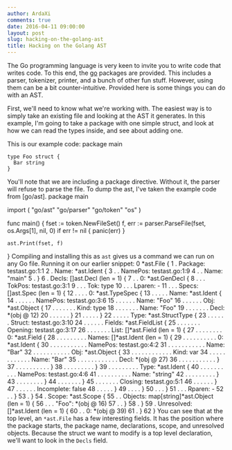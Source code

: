 ```yaml
---
author: ArdaXi
comments: true
date: 2016-04-11 09:00:00
layout: post
slug: hacking-on-the-golang-ast
title: Hacking on the Golang AST
---
```


The Go programming language is very keen to invite you to write code that writes code. To this end, the [go](https://golang.org/pkg/go/) packages are provided.
This includes a parser, tokenizer, printer, and a bunch of other fun stuff. However, using them can be a bit counter-intuitive. Provided here is some things you can do with an AST.

First, we'll need to know what we're working with. The easiest way is to simply take an existing file and looking at the AST it generates. In this example, I'm going to take a 
package with one simple struct, and look at how we can read the types inside, and see about adding one.

<!-- more -->

This is our example code:
    package main

    type Foo struct {
      Bar string
    }
You'll note that we are including a package directive. Without it, the parser will refuse to parse the file. To dump the ast, I've taken the example code from [go/ast].
  package main

  import (
    "go/ast"
    "go/parser"
    "go/token"
    "os"
  )

  func main() {
    fset := token.NewFileSet()
    f, err := parser.ParseFile(fset, os.Args[1], nil, 0)
    if err != nil {
      panic(err)
    }

    ast.Print(fset, f)
  }
Compiling and installing this as `ast` gives us a command we can run on any Go file. Running it on our earlier snippet:
     0  *ast.File {
     1  .  Package: testast.go:1:1
     2  .  Name: *ast.Ident {
     3  .  .  NamePos: testast.go:1:9
     4  .  .  Name: "main"
     5  .  }
     6  .  Decls: []ast.Decl (len = 1) {
     7  .  .  0: *ast.GenDecl {
     8  .  .  .  TokPos: testast.go:3:1
     9  .  .  .  Tok: type
    10  .  .  .  Lparen: -
    11  .  .  .  Specs: []ast.Spec (len = 1) {
    12  .  .  .  .  0: *ast.TypeSpec {
    13  .  .  .  .  .  Name: *ast.Ident {
    14  .  .  .  .  .  .  NamePos: testast.go:3:6
    15  .  .  .  .  .  .  Name: "Foo"
    16  .  .  .  .  .  .  Obj: *ast.Object {
    17  .  .  .  .  .  .  .  Kind: type
    18  .  .  .  .  .  .  .  Name: "Foo"
    19  .  .  .  .  .  .  .  Decl: *(obj @ 12)
    20  .  .  .  .  .  .  }
    21  .  .  .  .  .  }
    22  .  .  .  .  .  Type: *ast.StructType {
    23  .  .  .  .  .  .  Struct: testast.go:3:10
    24  .  .  .  .  .  .  Fields: *ast.FieldList {
    25  .  .  .  .  .  .  .  Opening: testast.go:3:17
    26  .  .  .  .  .  .  .  List: []*ast.Field (len = 1) {
    27  .  .  .  .  .  .  .  .  0: *ast.Field {
    28  .  .  .  .  .  .  .  .  .  Names: []*ast.Ident (len = 1) {
    29  .  .  .  .  .  .  .  .  .  .  0: *ast.Ident {
    30  .  .  .  .  .  .  .  .  .  .  .  NamePos: testast.go:4:2
    31  .  .  .  .  .  .  .  .  .  .  .  Name: "Bar"
    32  .  .  .  .  .  .  .  .  .  .  .  Obj: *ast.Object {
    33  .  .  .  .  .  .  .  .  .  .  .  .  Kind: var
    34  .  .  .  .  .  .  .  .  .  .  .  .  Name: "Bar"
    35  .  .  .  .  .  .  .  .  .  .  .  .  Decl: *(obj @ 27)
    36  .  .  .  .  .  .  .  .  .  .  .  }
    37  .  .  .  .  .  .  .  .  .  .  }
    38  .  .  .  .  .  .  .  .  .  }
    39  .  .  .  .  .  .  .  .  .  Type: *ast.Ident {
    40  .  .  .  .  .  .  .  .  .  .  NamePos: testast.go:4:6
    41  .  .  .  .  .  .  .  .  .  .  Name: "string"
    42  .  .  .  .  .  .  .  .  .  }
    43  .  .  .  .  .  .  .  .  }
    44  .  .  .  .  .  .  .  }
    45  .  .  .  .  .  .  .  Closing: testast.go:5:1
    46  .  .  .  .  .  .  }
    47  .  .  .  .  .  .  Incomplete: false
    48  .  .  .  .  .  }
    49  .  .  .  .  }
    50  .  .  .  }
    51  .  .  .  Rparen: -
    52  .  .  }
    53  .  }
    54  .  Scope: *ast.Scope {
    55  .  .  Objects: map[string]*ast.Object (len = 1) {
    56  .  .  .  "Foo": *(obj @ 16)
    57  .  .  }
    58  .  }
    59  .  Unresolved: []*ast.Ident (len = 1) {
    60  .  .  0: *(obj @ 39)
    61  .  }
    62  }
You can see that at the top level, an `*ast.File` has a few interesting fields. It has the position where the package starts, the package name, declarations, scope,
and unresolved objects. Because the struct we want to modify is a top level declaration, we'll want to look in the `Decls` field.
